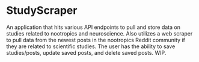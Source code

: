 # StudyScraper
An application that hits various API endpoints to pull and store data on studies related to nootropics and neuroscience. Also utilizes a web scraper to pull data from the newest posts in the nootropics Reddit community if they are related to scientific studies. The user has the ability to save studies/posts, update saved posts, and delete saved posts. WIP.
